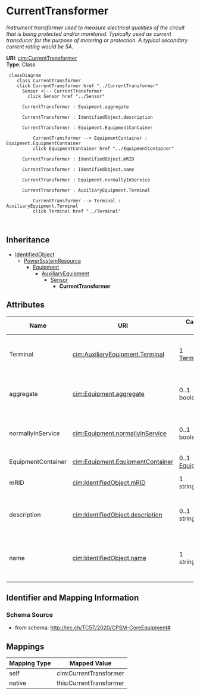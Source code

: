 # CurrentTransformer


_Instrument transformer used to measure electrical qualities of the circuit that is being protected and/or monitored. Typically used as current transducer for the purpose of metering or protection. A typical secondary current rating would be 5A._





**URI**: [cim:CurrentTransformer](http://iec.ch/TC57/CIM100#CurrentTransformer)<br />
**Type**: Class




```mermaid
 classDiagram
    class CurrentTransformer
    click CurrentTransformer href "../CurrentTransformer"
      Sensor <|-- CurrentTransformer
        click Sensor href "../Sensor"
      
      CurrentTransformer : Equipment.aggregate
        
      CurrentTransformer : IdentifiedObject.description
        
      CurrentTransformer : Equipment.EquipmentContainer
        
          CurrentTransformer --> EquipmentContainer : Equipment.EquipmentContainer
          click EquipmentContainer href "../EquipmentContainer"
        
      CurrentTransformer : IdentifiedObject.mRID
        
      CurrentTransformer : IdentifiedObject.name
        
      CurrentTransformer : Equipment.normallyInService
        
      CurrentTransformer : AuxiliaryEquipment.Terminal
        
          CurrentTransformer --> Terminal : AuxiliaryEquipment.Terminal
          click Terminal href "../Terminal"
        
      
```





## Inheritance
* [IdentifiedObject](IdentifiedObject.md)
    * [PowerSystemResource](PowerSystemResource.md)
        * [Equipment](Equipment.md)
            * [AuxiliaryEquipment](AuxiliaryEquipment.md)
                * [Sensor](Sensor.md)
                    * **CurrentTransformer**



## Attributes


| Name | URI | Cardinality and Range | Description | Inheritance |
| ---  | --- | --- | --- | --- |
| Terminal | [cim:AuxiliaryEquipment.Terminal](http://iec.ch/TC57/CIM100#AuxiliaryEquipment.Terminal) | 1 <br />  [Terminal](Terminal.md)  | The Terminal at the equipment where the AuxiliaryEquipment is attached | [AuxiliaryEquipment](AuxiliaryEquipment.md) |
| aggregate | [cim:Equipment.aggregate](http://iec.ch/TC57/CIM100#Equipment.aggregate) | 0..1 <br />  boolean  | The aggregate flag provides an alternative way of representing an aggregated ... | [Equipment](Equipment.md) |
| normallyInService | [cim:Equipment.normallyInService](http://iec.ch/TC57/CIM100#Equipment.normallyInService) | 0..1 <br />  boolean  | Specifies the availability of the equipment under normal operating conditions | [Equipment](Equipment.md) |
| EquipmentContainer | [cim:Equipment.EquipmentContainer](http://iec.ch/TC57/CIM100#Equipment.EquipmentContainer) | 0..1 <br />  [EquipmentContainer](EquipmentContainer.md)  | Container of this equipment | [Equipment](Equipment.md) |
| mRID | [cim:IdentifiedObject.mRID](http://iec.ch/TC57/CIM100#IdentifiedObject.mRID) | 1 <br />  string  | Master resource identifier issued by a model authority | [IdentifiedObject](IdentifiedObject.md) |
| description | [cim:IdentifiedObject.description](http://iec.ch/TC57/CIM100#IdentifiedObject.description) | 0..1 <br />  string  | The description is a free human readable text describing or naming the object | [IdentifiedObject](IdentifiedObject.md) |
| name | [cim:IdentifiedObject.name](http://iec.ch/TC57/CIM100#IdentifiedObject.name) | 1 <br />  string  | The name is any free human readable and possibly non unique text naming the o... | [IdentifiedObject](IdentifiedObject.md) |









## Identifier and Mapping Information







### Schema Source


* from schema: http://iec.ch/TC57/2020/CPSM-CoreEquipment#





## Mappings

| Mapping Type | Mapped Value |
| ---  | ---  |
| self | cim:CurrentTransformer |
| native | this:CurrentTransformer |




